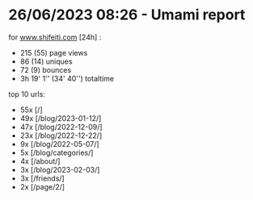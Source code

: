# 26/06/2023 08:26 - Umami report
for www.shifeiti.com [24h] :

 - 215 (55) page views
 - 86 (14) uniques
 - 72 (9) bounces
 - 3h 19' 1'' (34' 40'') totaltime


top 10 urls:
 - 55x [/]
 - 49x [/blog/2023-01-12/]
 - 47x [/blog/2022-12-09/]
 - 23x [/blog/2022-12-22/]
 - 9x [/blog/2022-05-07/]
 - 5x [/blog/categories/]
 - 4x [/about/]
 - 3x [/blog/2023-02-03/]
 - 3x [/friends/]
 - 2x [/page/2/]


